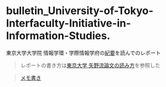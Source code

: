 # bulletin_University-of-Tokyo-Interfaculty-Initiative-in-Information-Studies.
東京大学大学院 情報学環・学際情報学府の[紀要](http://www.iii.u-tokyo.ac.jp/about/bulletin)を読んでのレポート


> レポートの書き方は[東京大学 矢野流論文の読み方](https://iis-lab.org/misc/paperreading/)を参照した

> [メモ書き](https://docs.google.com/document/d/1DTPcFOhDrSKF9I-YyDlzBgidQjWjmDB_HyN8v9Jr5MQ/edit)
